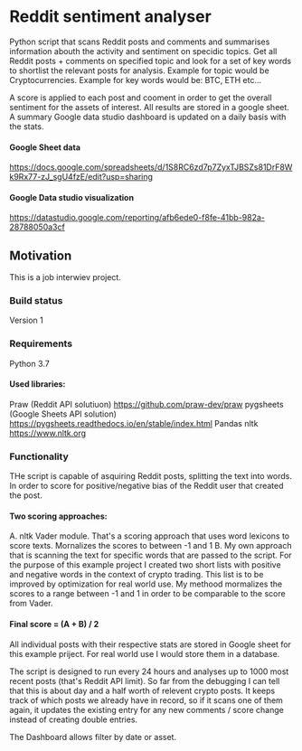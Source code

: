 # Reddit sentiment analyser

Python script that scans Reddit posts and comments and summarises information abouth the activity and sentiment on specidic topics. Get all Reddit posts + comments on specified topic and look for a set of key words to shortlist the relevant posts for analysis. Example for topic would be Cryptocurrencies. Example for key words would be: BTC, ETH etc... 

A score is applied to each post and cooment in order to get the overall sentiment for the assets of interest. All results are stored in a google sheet. A summary Google data studio dashboard is updated on a daily basis with the stats.
 
#### Google Sheet data
https://docs.google.com/spreadsheets/d/1S8RC6zd7p7ZyxTJBSZs81DrF8Wk9Rx77-zJ_sgU4fzE/edit?usp=sharing

#### Google Data studio visualization
https://datastudio.google.com/reporting/afb6ede0-f8fe-41bb-982a-28788050a3cf
 
 
## Motivation
This is a job interwiev project.

### Build status
Version 1

### Requirements
Python 3.7

#### Used libraries:
Praw (Reddit API solutiuon) https://github.com/praw-dev/praw
pygsheets (Google Sheets API solution) https://pygsheets.readthedocs.io/en/stable/index.html
Pandas
nltk https://www.nltk.org

### Functionality

THe script is capable of asquiring Reddit posts, splitting the text into words. In order to score for positive/negative bias of the Reddit user that created the post.

#### Two scoring approaches:

A. nltk Vader module. That's a scoring approach that uses word lexicons to score texts. Mornalizes the scores to between -1 and 1 
B. My own approach that is scanning the text for specific words that are passed to the script. For the purpose of this example project I created two short lists with positive and negative words in the context of crypto trading. This list is to be improved by optimization for real world use. My methood mormalizes the scores to a range between -1 and 1 in order to be comparable to the score from Vader.

#### Final score = (A + B) / 2

All individual posts with their respective stats are stored in Google sheet for this example priject. For real world use I would store them in a database. 

The script is designed to run every 24 hours and analyses up to 1000 most recent posts (that's Reddit API limit). So far from the debugging I can tell that this is about day and a half worth of relevent crypto posts. It keeps track of which posts we already have in record, so if it scans one of them again, it updates the existing entry for any new comments / score change instead of creating double entries.

The Dashboard allows filter by date or asset.


